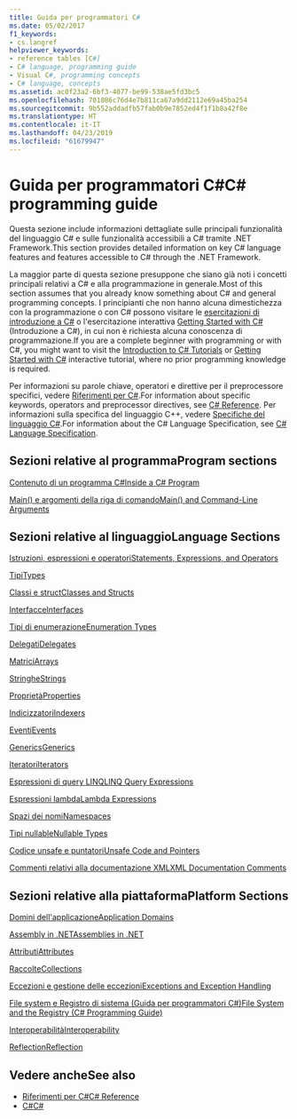 ```yaml
---
title: Guida per programmatori C#
ms.date: 05/02/2017
f1_keywords:
- cs.langref
helpviewer_keywords:
- reference tables [C#]
- C# language, programming guide
- Visual C#, programming concepts
- C# language, concepts
ms.assetid: ac0f23a2-6bf3-4077-be99-538ae5fd3bc5
ms.openlocfilehash: 701086c76d4e7b811ca67a9dd2112e69a45ba254
ms.sourcegitcommit: 9b552addadfb57fab0b9e7852ed4f1f1b8a42f8e
ms.translationtype: HT
ms.contentlocale: it-IT
ms.lasthandoff: 04/23/2019
ms.locfileid: "61679947"
---
```

# <a name="c-programming-guide"></a><span data-ttu-id="0e137-102">Guida per programmatori C#</span><span class="sxs-lookup"><span data-stu-id="0e137-102">C# programming guide</span></span>
<span data-ttu-id="0e137-103">Questa sezione include informazioni dettagliate sulle principali funzionalità del linguaggio C# e sulle funzionalità accessibili a C# tramite .NET Framework.</span><span class="sxs-lookup"><span data-stu-id="0e137-103">This section provides detailed information on key C# language features and features accessible to C# through the .NET Framework.</span></span>  
  
 <span data-ttu-id="0e137-104">La maggior parte di questa sezione presuppone che siano già noti i concetti principali relativi a C# e alla programmazione in generale.</span><span class="sxs-lookup"><span data-stu-id="0e137-104">Most of this section assumes that you already know something about C# and general programming concepts.</span></span> <span data-ttu-id="0e137-105">I principianti che non hanno alcuna dimestichezza con la programmazione o con C# possono visitare le [esercitazioni di introduzione a C#](../tutorials/intro-to-csharp/index.md) o l'esercitazione interattiva [Getting Started with C#](https://www.microsoft.com/net/tutorials/csharp/getting-started) (Introduzione a C#), in cui non è richiesta alcuna conoscenza di programmazione.</span><span class="sxs-lookup"><span data-stu-id="0e137-105">If you are a complete beginner with programming or with C#, you might want to visit the [Introduction to C# Tutorials](../tutorials/intro-to-csharp/index.md) or [Getting Started with C#](https://www.microsoft.com/net/tutorials/csharp/getting-started) interactive tutorial, where no prior programming knowledge is required.</span></span>  
  
 <span data-ttu-id="0e137-106">Per informazioni su parole chiave, operatori e direttive per il preprocessore specifici, vedere [Riferimenti per C#](../../csharp/language-reference/index.md).</span><span class="sxs-lookup"><span data-stu-id="0e137-106">For information about specific keywords, operators and preprocessor directives, see [C# Reference](../../csharp/language-reference/index.md).</span></span> <span data-ttu-id="0e137-107">Per informazioni sulla specifica del linguaggio C++, vedere [Specifiche del linguaggio C#](../../csharp/language-reference/language-specification/index.md).</span><span class="sxs-lookup"><span data-stu-id="0e137-107">For information about the C# Language Specification, see [C# Language Specification](../../csharp/language-reference/language-specification/index.md).</span></span>  
  
## <a name="program-sections"></a><span data-ttu-id="0e137-108">Sezioni relative al programma</span><span class="sxs-lookup"><span data-stu-id="0e137-108">Program sections</span></span>

[<span data-ttu-id="0e137-109">Contenuto di un programma C#</span><span class="sxs-lookup"><span data-stu-id="0e137-109">Inside a C# Program</span></span>](../../csharp/programming-guide/inside-a-program/index.md)  
  
[<span data-ttu-id="0e137-110">Main() e argomenti della riga di comando</span><span class="sxs-lookup"><span data-stu-id="0e137-110">Main() and Command-Line Arguments</span></span>](../../csharp/programming-guide/main-and-command-args/index.md)  
 
## <a name="language-sections"></a><span data-ttu-id="0e137-111">Sezioni relative al linguaggio</span><span class="sxs-lookup"><span data-stu-id="0e137-111">Language Sections</span></span>  
[<span data-ttu-id="0e137-112">Istruzioni, espressioni e operatori</span><span class="sxs-lookup"><span data-stu-id="0e137-112">Statements, Expressions, and Operators</span></span>](../../csharp/programming-guide/statements-expressions-operators/index.md)  

 [<span data-ttu-id="0e137-113">Tipi</span><span class="sxs-lookup"><span data-stu-id="0e137-113">Types</span></span>](../../csharp/programming-guide/types/index.md)  

 [<span data-ttu-id="0e137-114">Classi e struct</span><span class="sxs-lookup"><span data-stu-id="0e137-114">Classes and Structs</span></span>](../../csharp/programming-guide/classes-and-structs/index.md)  
  
 [<span data-ttu-id="0e137-115">Interfacce</span><span class="sxs-lookup"><span data-stu-id="0e137-115">Interfaces</span></span>](../../csharp/programming-guide/interfaces/index.md)  

 [<span data-ttu-id="0e137-116">Tipi di enumerazione</span><span class="sxs-lookup"><span data-stu-id="0e137-116">Enumeration Types</span></span>](../../csharp/programming-guide/enumeration-types.md)  
  
 [<span data-ttu-id="0e137-117">Delegati</span><span class="sxs-lookup"><span data-stu-id="0e137-117">Delegates</span></span>](../../csharp/programming-guide/delegates/index.md)  
 
 [<span data-ttu-id="0e137-118">Matrici</span><span class="sxs-lookup"><span data-stu-id="0e137-118">Arrays</span></span>](../../csharp/programming-guide/arrays/index.md)  
  
 [<span data-ttu-id="0e137-119">Stringhe</span><span class="sxs-lookup"><span data-stu-id="0e137-119">Strings</span></span>](../../csharp/programming-guide/strings/index.md)  
  
 [<span data-ttu-id="0e137-120">Proprietà</span><span class="sxs-lookup"><span data-stu-id="0e137-120">Properties</span></span>](../../csharp/programming-guide/classes-and-structs/properties.md)  
  
 [<span data-ttu-id="0e137-121">Indicizzatori</span><span class="sxs-lookup"><span data-stu-id="0e137-121">Indexers</span></span>](../../csharp/programming-guide/indexers/index.md)  
  
 [<span data-ttu-id="0e137-122">Eventi</span><span class="sxs-lookup"><span data-stu-id="0e137-122">Events</span></span>](../../csharp/programming-guide/events/index.md)  
  
 [<span data-ttu-id="0e137-123">Generics</span><span class="sxs-lookup"><span data-stu-id="0e137-123">Generics</span></span>](../../csharp/programming-guide/generics/index.md)  
  
 [<span data-ttu-id="0e137-124">Iteratori</span><span class="sxs-lookup"><span data-stu-id="0e137-124">Iterators</span></span>](../../csharp/programming-guide/concepts/iterators.md)
  
 [<span data-ttu-id="0e137-125">Espressioni di query LINQ</span><span class="sxs-lookup"><span data-stu-id="0e137-125">LINQ Query Expressions</span></span>](../../csharp/programming-guide/linq-query-expressions/index.md)  
  
 [<span data-ttu-id="0e137-126">Espressioni lambda</span><span class="sxs-lookup"><span data-stu-id="0e137-126">Lambda Expressions</span></span>](../../csharp/programming-guide/statements-expressions-operators/lambda-expressions.md)  
  
 [<span data-ttu-id="0e137-127">Spazi dei nomi</span><span class="sxs-lookup"><span data-stu-id="0e137-127">Namespaces</span></span>](../../csharp/programming-guide/namespaces/index.md)  
  
 [<span data-ttu-id="0e137-128">Tipi nullable</span><span class="sxs-lookup"><span data-stu-id="0e137-128">Nullable Types</span></span>](../../csharp/programming-guide/nullable-types/index.md)  
  
 [<span data-ttu-id="0e137-129">Codice unsafe e puntatori</span><span class="sxs-lookup"><span data-stu-id="0e137-129">Unsafe Code and Pointers</span></span>](../../csharp/programming-guide/unsafe-code-pointers/index.md)  
  
 [<span data-ttu-id="0e137-130">Commenti relativi alla documentazione XML</span><span class="sxs-lookup"><span data-stu-id="0e137-130">XML Documentation Comments</span></span>](../../csharp/programming-guide/xmldoc/xml-documentation-comments.md)  
  
## <a name="platform-sections"></a><span data-ttu-id="0e137-131">Sezioni relative alla piattaforma</span><span class="sxs-lookup"><span data-stu-id="0e137-131">Platform Sections</span></span>  
 [<span data-ttu-id="0e137-132">Domini dell'applicazione</span><span class="sxs-lookup"><span data-stu-id="0e137-132">Application Domains</span></span>](../../framework/app-domains/application-domains.md)  
  
 [<span data-ttu-id="0e137-133">Assembly in .NET</span><span class="sxs-lookup"><span data-stu-id="0e137-133">Assemblies in .NET</span></span>](../../standard/assembly/index.md)  
  
 [<span data-ttu-id="0e137-134">Attributi</span><span class="sxs-lookup"><span data-stu-id="0e137-134">Attributes</span></span>](../../csharp/programming-guide/concepts/attributes/index.md)  
  
 [<span data-ttu-id="0e137-135">Raccolte</span><span class="sxs-lookup"><span data-stu-id="0e137-135">Collections</span></span>](../../csharp/programming-guide/concepts/collections.md)  
  
 [<span data-ttu-id="0e137-136">Eccezioni e gestione delle eccezioni</span><span class="sxs-lookup"><span data-stu-id="0e137-136">Exceptions and Exception Handling</span></span>](../../csharp/programming-guide/exceptions/index.md)  
  
 [<span data-ttu-id="0e137-137">File system e Registro di sistema (Guida per programmatori C#)</span><span class="sxs-lookup"><span data-stu-id="0e137-137">File System and the Registry (C# Programming Guide)</span></span>](../../csharp/programming-guide/file-system/index.md)  
  
 [<span data-ttu-id="0e137-138">Interoperabilità</span><span class="sxs-lookup"><span data-stu-id="0e137-138">Interoperability</span></span>](../../csharp/programming-guide/interop/index.md)  
  
 [<span data-ttu-id="0e137-139">Reflection</span><span class="sxs-lookup"><span data-stu-id="0e137-139">Reflection</span></span>](../../csharp/programming-guide/concepts/reflection.md)  
  
## <a name="see-also"></a><span data-ttu-id="0e137-140">Vedere anche</span><span class="sxs-lookup"><span data-stu-id="0e137-140">See also</span></span>

- [<span data-ttu-id="0e137-141">Riferimenti per C#</span><span class="sxs-lookup"><span data-stu-id="0e137-141">C# Reference</span></span>](../../csharp/language-reference/index.md)
- [<span data-ttu-id="0e137-142">C#</span><span class="sxs-lookup"><span data-stu-id="0e137-142">C#</span></span>](../../csharp/index.md)

